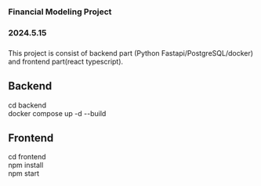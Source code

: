 ### Financial Modeling Project

### 2024.5.15

###

This project is consist of backend part (Python Fastapi/PostgreSQL/docker) and frontend part(react typescript).

## Backend

cd backend  \
docker compose up -d --build 


## Frontend 

cd frontend \
npm install \
npm start
